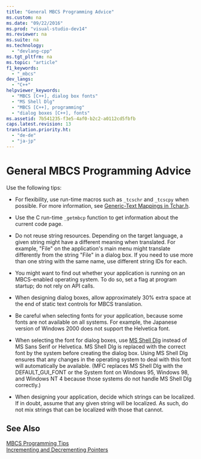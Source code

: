```yaml
---
title: "General MBCS Programming Advice"
ms.custom: na
ms.date: "09/22/2016"
ms.prod: "visual-studio-dev14"
ms.reviewer: na
ms.suite: na
ms.technology: 
  - "devlang-cpp"
ms.tgt_pltfrm: na
ms.topic: "article"
f1_keywords: 
  - "_mbcs"
dev_langs: 
  - "C++"
helpviewer_keywords: 
  - "MBCS [C++], dialog box fonts"
  - "MS Shell Dlg"
  - "MBCS [C++], programming"
  - "dialog boxes [C++], fonts"
ms.assetid: 7b541235-f3e5-4af0-b2c2-a0112cd5fbfb
caps.latest.revision: 13
translation.priority.ht: 
  - "de-de"
  - "ja-jp"
---
```

# General MBCS Programming Advice
Use the following tips:  
  
-   For flexibility, use run-time macros such as `_tcschr` and `_tcscpy` when possible. For more information, see [Generic-Text Mappings in Tchar.h](../VS_csharp/generic-text-mappings-in-tchar.h.md).  
  
-   Use the C run-time `_getmbcp` function to get information about the current code page.  
  
-   Do not reuse string resources. Depending on the target language, a given string might have a different meaning when translated. For example, "File" on the application's main menu might translate differently from the string "File" in a dialog box. If you need to use more than one string with the same name, use different string IDs for each.  
  
-   You might want to find out whether your application is running on an MBCS-enabled operating system. To do so, set a flag at program startup; do not rely on API calls.  
  
-   When designing dialog boxes, allow approximately 30% extra space at the end of static text controls for MBCS translation.  
  
-   Be careful when selecting fonts for your application, because some fonts are not available on all systems. For example, the Japanese version of Windows 2000 does not support the Helvetica font.  
  
-   When selecting the font for dialog boxes, use [MS Shell Dlg](http://msdn.microsoft.com/library/windows/desktop/dd374112) instead of MS Sans Serif or Helvetica. MS Shell Dlg is replaced with the correct font by the system before creating the dialog box. Using MS Shell Dlg ensures that any changes in the operating system to deal with this font will automatically be available. (MFC replaces MS Shell Dlg with the DEFAULT_GUI_FONT or the System font on Windows 95, Windows 98, and Windows NT 4 because those systems do not handle MS Shell Dlg correctly.)  
  
-   When designing your application, decide which strings can be localized. If in doubt, assume that any given string will be localized. As such, do not mix strings that can be localized with those that cannot.  
  
## See Also  
 [MBCS Programming Tips](../VS_csharp/mbcs-programming-tips.md)   
 [Incrementing and Decrementing Pointers](../VS_csharp/incrementing-and-decrementing-pointers.md)